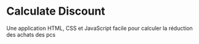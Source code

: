 # Calculate Discount 
Une application HTML, CSS et JavaScript facile pour calculer la réduction des achats des pcs
